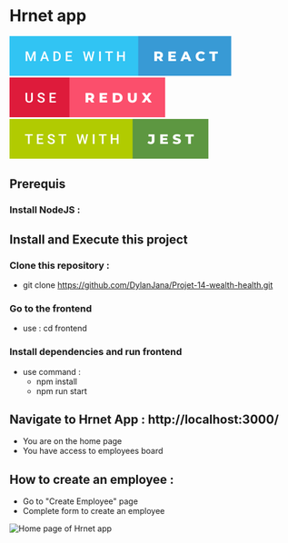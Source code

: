 # Hrnet app
<p>
  <img src='./frontend/src/assets/svg/made-with-react.svg' alt='badge made with react'/> 
  <img src='./frontend/src/assets/svg/use-redux.svg' alt='badge use redux'/> 
  <img src='./frontend/src/assets/svg/test-with-jest.svg' alt='badge test with jest' /> 
</p> 

## Prerequis
### Install NodeJS :

## Install and Execute this project

### Clone this repository :
- git clone https://github.com/DylanJana/Projet-14-wealth-health.git

### Go to the frontend
- use : cd frontend
### Install dependencies and run frontend
- use command : 
  - npm install
  - npm run start

## Navigate to Hrnet App : http://localhost:3000/
- You are on the home page
- You have access to employees board

## How to create an employee :
- Go to "Create Employee" page
- Complete form to create an employee

<img src='./frontend/src/assets/images/hrnet-home.webp' alt='Home page of Hrnet app' /> 